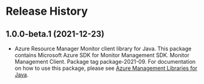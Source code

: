 # Release History

## 1.0.0-beta.1 (2021-12-23)

- Azure Resource Manager Monitor client library for Java. This package contains Microsoft Azure SDK for Monitor Management SDK. Monitor Management Client. Package tag package-2021-09. For documentation on how to use this package, please see [Azure Management Libraries for Java](https://aka.ms/azsdk/java/mgmt).
